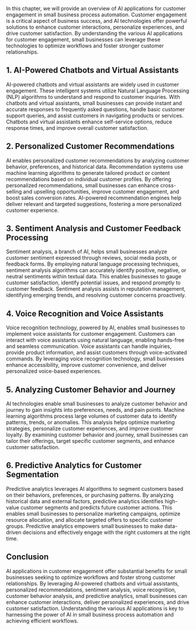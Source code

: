 
In this chapter, we will provide an overview of AI applications for customer engagement in small business process automation. Customer engagement is a critical aspect of business success, and AI technologies offer powerful solutions to enhance customer interactions, personalize experiences, and drive customer satisfaction. By understanding the various AI applications for customer engagement, small businesses can leverage these technologies to optimize workflows and foster stronger customer relationships.

**1. AI-Powered Chatbots and Virtual Assistants**
-------------------------------------------------

AI-powered chatbots and virtual assistants are widely used in customer engagement. These intelligent systems utilize Natural Language Processing (NLP) algorithms to understand and respond to customer inquiries. With chatbots and virtual assistants, small businesses can provide instant and accurate responses to frequently asked questions, handle basic customer support queries, and assist customers in navigating products or services. Chatbots and virtual assistants enhance self-service options, reduce response times, and improve overall customer satisfaction.

**2. Personalized Customer Recommendations**
--------------------------------------------

AI enables personalized customer recommendations by analyzing customer behavior, preferences, and historical data. Recommendation systems use machine learning algorithms to generate tailored product or content recommendations based on individual customer profiles. By offering personalized recommendations, small businesses can enhance cross-selling and upselling opportunities, improve customer engagement, and boost sales conversion rates. AI-powered recommendation engines help deliver relevant and targeted suggestions, fostering a more personalized customer experience.

**3. Sentiment Analysis and Customer Feedback Processing**
----------------------------------------------------------

Sentiment analysis, a branch of AI, helps small businesses analyze customer sentiment expressed through reviews, social media posts, or feedback forms. By employing natural language processing techniques, sentiment analysis algorithms can accurately identify positive, negative, or neutral sentiments within textual data. This enables businesses to gauge customer satisfaction, identify potential issues, and respond promptly to customer feedback. Sentiment analysis assists in reputation management, identifying emerging trends, and resolving customer concerns proactively.

**4. Voice Recognition and Voice Assistants**
---------------------------------------------

Voice recognition technology, powered by AI, enables small businesses to implement voice assistants for customer engagement. Customers can interact with voice assistants using natural language, enabling hands-free and seamless communication. Voice assistants can handle inquiries, provide product information, and assist customers through voice-activated commands. By leveraging voice recognition technology, small businesses enhance accessibility, improve customer convenience, and deliver personalized voice-based experiences.

**5. Analyzing Customer Behavior and Journey**
----------------------------------------------

AI technologies enable small businesses to analyze customer behavior and journey to gain insights into preferences, needs, and pain points. Machine learning algorithms process large volumes of customer data to identify patterns, trends, or anomalies. This analysis helps optimize marketing strategies, personalize customer experiences, and improve customer loyalty. By examining customer behavior and journey, small businesses can tailor their offerings, target specific customer segments, and enhance customer satisfaction.

**6. Predictive Analytics for Customer Segmentation**
-----------------------------------------------------

Predictive analytics leverages AI algorithms to segment customers based on their behaviors, preferences, or purchasing patterns. By analyzing historical data and external factors, predictive analytics identifies high-value customer segments and predicts future customer actions. This enables small businesses to personalize marketing campaigns, optimize resource allocation, and allocate targeted offers to specific customer groups. Predictive analytics empowers small businesses to make data-driven decisions and effectively engage with the right customers at the right time.

**Conclusion**
--------------

AI applications in customer engagement offer substantial benefits for small businesses seeking to optimize workflows and foster strong customer relationships. By leveraging AI-powered chatbots and virtual assistants, personalized recommendations, sentiment analysis, voice recognition, customer behavior analysis, and predictive analytics, small businesses can enhance customer interactions, deliver personalized experiences, and drive customer satisfaction. Understanding the various AI applications is key to harnessing the power of AI in small business process automation and achieving efficient workflows.
